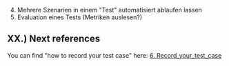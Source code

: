 4. Mehrere Szenarien in einem "Test" automatisiert ablaufen lassen
5. Evaluation eines Tests (Metriken auslesen?)

## XX.) Next references
You can find "how to record your test case" here: 
[6. Record_your_test_case](Record_your_test_case_and_evaluate_it.md)
